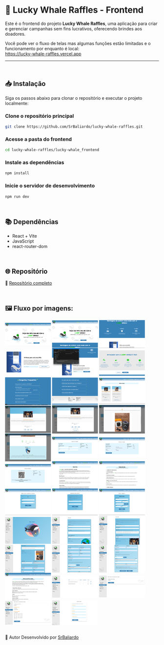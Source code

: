 # 🐳 Lucky Whale Raffles - Frontend

Este é o frontend do projeto **Lucky Whale Raffles**, uma aplicação para criar e gerenciar campanhas sem fins lucrativos, oferecendo brindes aos doadores.

Você pode ver o fluxo de telas mas algumas funções estão limitadas e o funcionamento por enquanto é local:<br>
https://lucky-whale-raffles.vercel.app

---
<br>

## 📥 Instalação

Siga os passos abaixo para clonar o repositório e executar o projeto localmente:

  ### Clone o repositório principal
  ```bash
  git clone https://github.com/SrBaliardo/lucky-whale-raffles.git
  ```
 
  ### Acesse a pasta do frontend
  ```bash
  cd lucky-whale-raffles/lucky-whale_frontend
  ```
  
  ### Instale as dependências
   ```bash
  npm install
  ```
  
  ### Inicie o servidor de desenvolvimento
   ```bash
  npm run dev
  ```
<br>

## 📚 Dependências
- React + Vite
- JavaScript
- react-router-dom

<br>

## 🌐 Repositório
🔗 <a href="https://github.com/SrBaliardo/lucky-whale-raffles">Repositório completo </a>

<br>

## 🖼️ Fluxo por imagens:<br>
<div>
  <img align="center" alt="HTML" height="auto" width="150" src="src/assets/readme_images/lucky_whale-00.png">
  <img align="center" alt="HTML" height="auto" width="150" src="src/assets/readme_images/lucky_whale-01.png">
  <img align="center" alt="HTML" height="auto" width="150" src="src/assets/readme_images/lucky_whale-02.png">
  <img align="center" alt="HTML" height="auto" width="150" src="src/assets/readme_images/lucky_whale-03.png">
  <img align="center" alt="HTML" height="auto" width="150" src="src/assets/readme_images/lucky_whale-04.png">
  <img align="center" alt="HTML" height="auto" width="150" src="src/assets/readme_images/lucky_whale-05.png">
  <img align="center" alt="HTML" height="auto" width="150" src="src/assets/readme_images/lucky_whale-06.png">
  <img align="center" alt="HTML" height="auto" width="150" src="src/assets/readme_images/lucky_whale-07.png">
  <img align="center" alt="HTML" height="auto" width="150" src="src/assets/readme_images/lucky_whale-08.png">
  <img align="center" alt="HTML" height="auto" width="150" src="src/assets/readme_images/lucky_whale-09.png">
  <img align="center" alt="HTML" height="auto" width="150" src="src/assets/readme_images/lucky_whale-10.png">
  <img align="center" alt="HTML" height="auto" width="150" src="src/assets/readme_images/lucky_whale-11.png">
  <img align="center" alt="HTML" height="auto" width="150" src="src/assets/readme_images/lucky_whale-12.png">
  <img align="center" alt="HTML" height="auto" width="150" src="src/assets/readme_images/lucky_whale-13.png">
  <img align="center" alt="HTML" height="auto" width="150" src="src/assets/readme_images/lucky_whale-14.png">
  <img align="center" alt="HTML" height="auto" width="150" src="src/assets/readme_images/lucky_whale-15.png">
  <img align="center" alt="HTML" height="auto" width="150" src="src/assets/readme_images/lucky_whale-16.png">
  <img align="center" alt="HTML" height="auto" width="150" src="src/assets/readme_images/lucky_whale-17.png">
  <img align="center" alt="HTML" height="auto" width="150" src="src/assets/readme_images/lucky_whale-18.png">
  <img align="center" alt="HTML" height="auto" width="150" src="src/assets/readme_images/lucky_whale-19.png">
  <img align="center" alt="HTML" height="auto" width="150" src="src/assets/readme_images/lucky_whale-20.png">
  <img align="center" alt="HTML" height="auto" width="150" src="src/assets/readme_images/lucky_whale-21.png">
  <img align="center" alt="HTML" height="auto" width="150" src="src/assets/readme_images/lucky_whale-22.png">
  <img align="center" alt="HTML" height="auto" width="150" src="src/assets/readme_images/lucky_whale-23.png">
  <img align="center" alt="HTML" height="auto" width="150" src="src/assets/readme_images/lucky_whale-24.png">
  <img align="center" alt="HTML" height="auto" width="150" src="src/assets/readme_images/lucky_whale-25.png">
  <img align="center" alt="HTML" height="auto" width="150" src="src/assets/readme_images/lucky_whale-26.png">
  <img align="center" alt="HTML" height="auto" width="150" src="src/assets/readme_images/lucky_whale-27.png">
  <img align="center" alt="HTML" height="auto" width="150" src="src/assets/readme_images/lucky_whale-28.png">
  <img align="center" alt="HTML" height="auto" width="150" src="src/assets/readme_images/lucky_whale-29.png">
  <img align="center" alt="HTML" height="auto" width="150" src="src/assets/readme_images/lucky_whale-30.png">
  <img align="center" alt="HTML" height="auto" width="150" src="src/assets/readme_images/lucky_whale-31.png">
</div>

<br>

🤝 Autor
Desenvolvido por <a href="https://github.com/SrBaliardo">SrBaliardo</a>

